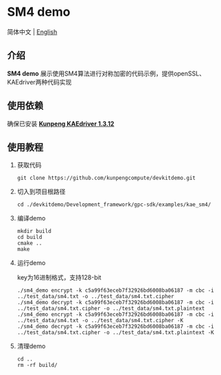 # **SM4 demo**

简体中文 | [English](README_en.md)

## 介绍
**SM4 demo** 展示使用SM4算法进行对称加密的代码示例，提供openSSL、KAEdriver两种代码实现

## 使用依赖

确保已安装 **[Kunpeng KAEdriver 1.3.12](https://www.hikunpeng.com/document/detail/zh/kunpengaccel/encryp-decryp/devg-kae/kunpengaccel_16_0011.html)**

## 使用教程

1. 获取代码

   ```shell
   git clone https://github.com/kunpengcompute/devkitdemo.git
   ```

2. 切入到项目根路径

   ```shell
   cd ./devkitdemo/Development_framework/gpc-sdk/examples/kae_sm4/
   ```

3. 编译demo

   ```shell
   mkdir build
   cd build
   cmake ..
   make
   ```

4. 运行demo

   key为16进制格式，支持128-bit

   ```shell
   ./sm4_demo encrypt -k c5a99f63eceb7f32926bd6008ba06187 -m cbc -i ../test_data/sm4.txt -o ../test_data/sm4.txt.cipher
   ./sm4_demo decrypt -k c5a99f63eceb7f32926bd6008ba06187 -m cbc -i ../test_data/sm4.txt.cipher -o ../test_data/sm4.txt.plaintext
   ./sm4_demo encrypt -k c5a99f63eceb7f32926bd6008ba06187 -m cbc -i ../test_data/sm4.txt -o ../test_data/sm4.txt.cipher -K
   ./sm4_demo decrypt -k c5a99f63eceb7f32926bd6008ba06187 -m cbc -i ../test_data/sm4.txt.cipher -o ../test_data/sm4.txt.plaintext -K
   ```

5. 清理demo

   ```shell
   cd ..
   rm -rf build/
   ```